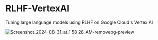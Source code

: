 # RLHF-VertexAI
Tuning large language models using RLHF on Google Cloud's Vertex AI

![Screenshot_2024-08-31_at_1 58 28_AM-removebg-preview](https://github.com/user-attachments/assets/df1e8bf7-4031-412c-babd-3c4ce1d87885)

